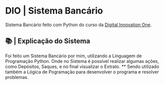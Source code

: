 # DIO | Sistema Bancário

Sistema Bancário feito com Python do curso da [Digital Innovation One](https://www.dio.me/).

## 📚 | Explicação do Sistema
Foi feito um Sistema Bancário por mim, utilizando a Linguagem de Programação Python. Onde no Sistema é possível realizar algumas ações, como Depósitos, Saques, e no final visualizar o Extrato.
\** Sendo utilizado também a Lógica de Pogramação para desenvolver o programa e resolver problemas.
